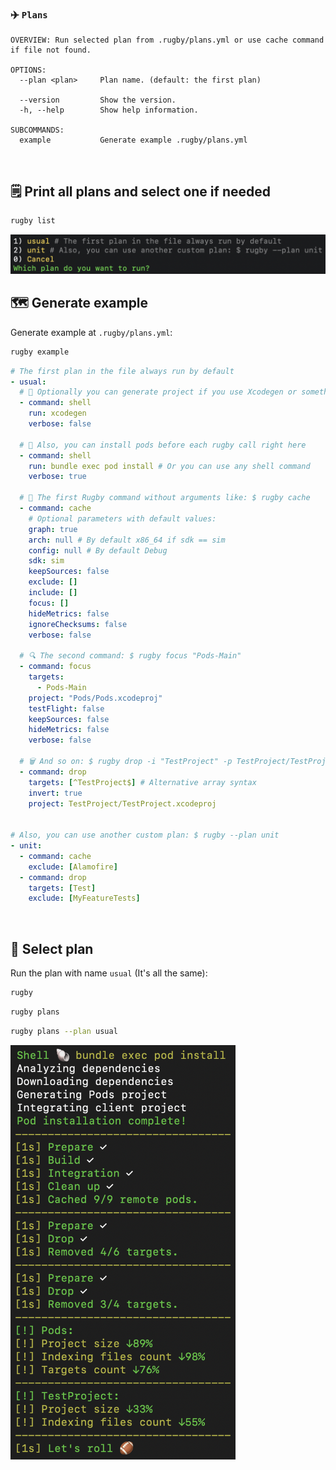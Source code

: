 
### ✈️ `Plans`

```
OVERVIEW: Run selected plan from .rugby/plans.yml or use cache command if file not found.

OPTIONS:
  --plan <plan>     Plan name. (default: the first plan)
                     
  --version         Show the version.
  -h, --help        Show help information.

SUBCOMMANDS:
  example           Generate example .rugby/plans.yml
```

<br>

## 🗒 Print all plans and select one if needed

```bash
rugby list
```

<img src="https://github.com/swiftyfinch/Rugby/blob/main/Assets/Plans-list.png" width="800"/>

<br>

## 🗺 Generate example

Generate example at `.rugby/plans.yml`:

```bash
rugby example
```

```yml
# The first plan in the file always run by default
- usual:
  # 🐚 Optionally you can generate project if you use Xcodegen or something like that
  - command: shell
    run: xcodegen
    verbose: false

  # 🐚 Also, you can install pods before each rugby call right here
  - command: shell
    run: bundle exec pod install # Or you can use any shell command
    verbose: true

  # 🏈 The first Rugby command without arguments like: $ rugby cache
  - command: cache
    # Optional parameters with default values:
    graph: true
    arch: null # By default x86_64 if sdk == sim
    config: null # By default Debug
    sdk: sim
    keepSources: false
    exclude: []
    include: []
    focus: []
    hideMetrics: false
    ignoreChecksums: false
    verbose: false

  # 🔍 The second command: $ rugby focus "Pods-Main"
  - command: focus
    targets:
      - Pods-Main
    project: "Pods/Pods.xcodeproj"
    testFlight: false
    keepSources: false
    hideMetrics: false
    verbose: false

  # 🗑 And so on: $ rugby drop -i "TestProject" -p TestProject/TestProject.xcodeproj
  - command: drop
    targets: [^TestProject$] # Alternative array syntax
    invert: true
    project: TestProject/TestProject.xcodeproj


# Also, you can use another custom plan: $ rugby --plan unit
- unit:
  - command: cache
    exclude: [Alamofire]
  - command: drop
    targets: [Test]
    exclude: [MyFeatureTests]
```

<br>

## 📍 Select plan

Run the plan with name `usual` (It's all the same):

```bash
rugby
```

```bash
rugby plans
```

```bash
rugby plans --plan usual
```

<img src="https://github.com/swiftyfinch/Rugby/blob/main/Assets/Plans.png" width="360"/>
